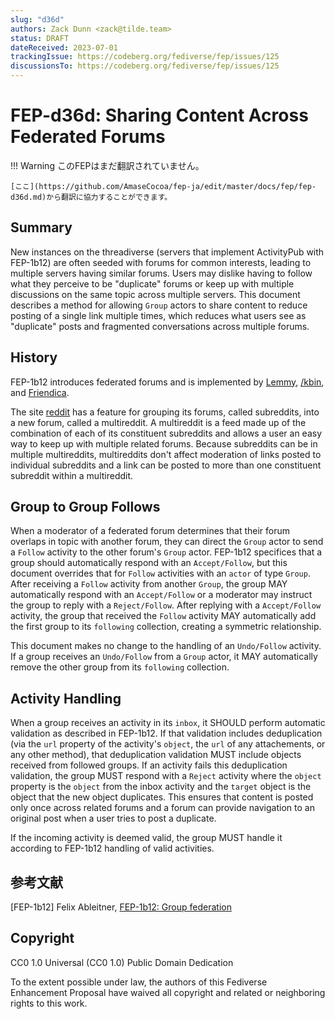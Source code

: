 ```yaml
---
slug: "d36d"
authors: Zack Dunn <zack@tilde.team>
status: DRAFT
dateReceived: 2023-07-01
trackingIssue: https://codeberg.org/fediverse/fep/issues/125
discussionsTo: https://codeberg.org/fediverse/fep/issues/125
---
```

# FEP-d36d: Sharing Content Across Federated Forums
!!! Warning
    このFEPはまだ翻訳されていません。

    [ここ](https://github.com/AmaseCocoa/fep-ja/edit/master/docs/fep/fep-d36d.md)から翻訳に協力することができます。

## Summary

New instances on the threadiverse (servers that implement ActivityPub with FEP-1b12) are often seeded with forums for common
interests, leading to multiple servers having similar forums. Users may dislike having to follow what they perceive to be
"duplicate" forums or keep up with multiple discussions on the same topic across multiple servers. This document describes a
method for allowing `Group` actors to share content to reduce posting of a single link multiple times, which reduces what users
see as "duplicate" posts and fragmented conversations across multiple forums.

## History

FEP-1b12 introduces federated forums and is implemented by [Lemmy](https://github.com/LemmyNet/lemmy/), [/kbin](https://codeberg.org/Kbin/kbin-core/), and [Friendica](https://github.com/friendica/friendica).

The site [reddit](https://old.reddit.com) has a feature for grouping its forums, called subreddits, into a new forum, called a
multireddit. A multireddit is a feed made up of the combination of each of its constituent subreddits and allows a user an easy
way to keep up with multiple related forums. Because subreddits can be in multiple multireddits, multireddits don't affect
moderation of links posted to individual subreddits and a link can be posted to more than one constituent subreddit within a
multireddit.

## Group to Group Follows

When a moderator of a federated forum determines that their forum overlaps in topic with another forum, they can direct the
`Group` actor to send a `Follow` activity to the other forum's `Group` actor. FEP-1b12 specifices that a group should
automatically respond with an `Accept/Follow`, but this document overrides that for `Follow` activities with an `actor` of type
`Group`. After receiving a `Follow` activity from another `Group`, the group MAY automatically respond with an `Accept/Follow`
or a moderator may instruct the group to reply with a `Reject/Follow`. After replying with a `Accept/Follow` activity, the
group that received the `Follow` activity MAY automatically add the first group to its `following` collection, creating a
symmetric relationship.

This document makes no change to the handling of an `Undo/Follow` activity. If a group receives an `Undo/Follow` from a `Group`
actor, it MAY automatically remove the other group from its `following` collection.

## Activity Handling

When a group receives an activity in its `inbox`, it SHOULD perform automatic validation as described in FEP-1b12. If that
validation includes deduplication (via the `url` property of the activity's `object`, the `url` of any attachements, or any
other method), that deduplication validation MUST include objects received from followed groups. If an activity fails this
deduplication validation, the group MUST respond with a `Reject` activity where the `object` property is the `object` from
the inbox activity and the `target` object is the object that the new object duplicates. This ensures that content is posted
only once across related forums and a forum can provide navigation to an original post when a user tries to post a duplicate.

If the incoming activity is deemed valid, the group MUST handle it according to FEP-1b12 handling of valid activities.

## 参考文献
[FEP-1b12] Felix Ableitner, [FEP-1b12: Group federation](https://codeberg.org/fediverse/fep/src/branch/main/fep/1b12/fep-1b12.md)

## Copyright

CC0 1.0 Universal (CC0 1.0) Public Domain Dedication

To the extent possible under law, the authors of this Fediverse Enhancement Proposal have waived all copyright and related or
neighboring rights to this work.

